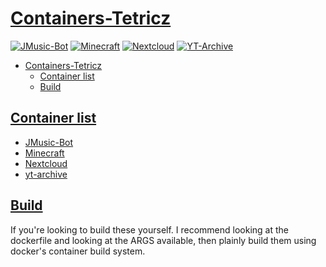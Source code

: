 # [Containers-Tetricz](#containers-tetricz)

[![JMusic-Bot](https://jenkins.tetricz.com/buildStatus/icon?job=Container+Builds%2FJMusic-Bot+Container+Build&subject=JMusic-Bot&style=flat-square)](https://jenkins.tetricz.com/job/Container%20Builds/job/JMusic-Bot%20Container%20Build/)
[![Minecraft](https://jenkins.tetricz.com/buildStatus/icon?job=Container+Builds%2FMinecraft-Containers&subject=Minecraft&style=flat-square)](https://jenkins.tetricz.com/job/Container%20Builds/job/Minecraft-Containers/)
[![Nextcloud](https://jenkins.tetricz.com/buildStatus/icon?job=Container+Builds%2FNextcloud+Container+Build&subject=Nextcloud&style=flat-square)](https://jenkins.tetricz.com/job/Container%20Builds/job/Nextcloud%20Container%20Build/)
[![YT-Archive](https://jenkins.tetricz.com/buildStatus/icon?job=Container+Builds%2FYT-Archive+Build&subject=YT-Archive&style=flat-square)](https://jenkins.tetricz.com/job/Container%20Builds/job/YT-Archive%20Build/)

- [Containers-Tetricz](#containers-tetricz)
  - [Container list](#container-list)
  - [Build](#build)

## [Container list](#container-list)

- [JMusic-Bot](jmusic-bot/)
- [Minecraft](minecraft/)
- [Nextcloud](nextcloud/)
- [yt-archive](yt-archive/)

## [Build](#build)

If you're looking to build these yourself. I recommend looking at the dockerfile and looking at the ARGS available, then plainly build them using docker's container build system.
